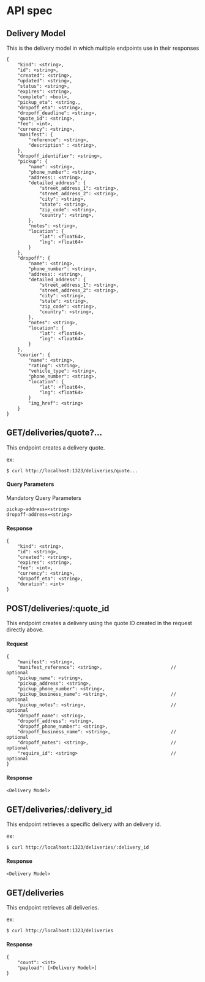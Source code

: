 # API spec

## Delivery Model

This is the delivery model in which multiple endpoints use in their responses

```
{
    "kind": <string>,
    "id": <string>,
    "created": <string>,
    "updated": <string>,
    "status": <string>,
    "expires": <string>,
    "complete": <bool>,
    "pickup_eta": <string.,
    "dropoff_eta": <string>,
    "dropoff_deadline": <string>,
    "quote_id": <string>,
    "fee": <int>,
    "currency": <string>,
    "manifest": {
        "reference": <string>,
        "description" : <string>,
    },
    "dropoff_identifier": <string>,
    "pickup": {
        "name": <string>,
        "phone_number": <string>,
        "address:: <string>,
        "detailed_address": {
            "street_address_1": <string>,
            "street_address_2": <string>,
            "city": <string>,
            "state": <string>,
            "zip_code": <string>,
            "country": <string>,
        },
        "notes": <string>,
        "location": {
            "lat": <float64>,
            "lng": <float64>
        }
    },
    "dropoff": {
        "name": <string>,
        "phone_number": <string>,
        "address:: <string>,
        "detailed_address": {
            "street_address_1": <string>,
            "street_address_2": <string>,
            "city": <string>,
            "state": <string>,
            "zip_code": <string>,
            "country": <string>,
        },
        "notes": <string>,
        "location": {
            "lat": <float64>,
            "lng": <float64>
        }
    },
    "courier": {
        "name": <string>,
        "rating": <string>,
        "vehicle_type": <string>,
        "phone_number": <string>,
        "location": {
            "lat": <float64>,
            "lng": <float64>
        }
        "img_href": <string>
    }
}
```

## GET/deliveries/quote?...

This endpoint creates a delivery quote.

ex:

```
$ curl http://localhost:1323/deliveries/quote...
```

#### Query Parameters

Mandatory Query Parameters

```
pickup-address=<string>
dropoff-address=<string>

```

#### Response
```
{
    "kind": <string>,
    "id": <string>,
    "created": <string>,
    "expires": <string>,
    "fee": <int>,
    "currency": <string>,
    "dropoff_eta": <string>,
    "duration": <int>
}
```

## POST/deliveries/:quote_id

This endpoint creates a delivery using the quote ID created in the request
directly above.

#### Request
```
{
    "manifest": <string>,                                     
    "manifest_reference": <string>,                         // optional
    "pickup_name": <string>,
    "pickup_address": <string>,
    "pickup_phone_number": <string>,
    "pickup_business_name": <string>,                       // optional
    "pickup_notes": <string>,                               // optional
    "dropoff_name": <string>,   
    "dropoff_address": <string>,
    "dropoff_phone_number": <string>,
    "dropoff_business_name": <string>,                      // optional
    "dropoff_notes": <string>,                              // optional
    "require_id": <string>                                  // optional
}
```

#### Response
```
<Delivery Model>
```

## GET/deliveries/:delivery_id

This endpoint retrieves a specific delivery with an delivery id.

ex:

```
$ curl http://localhost:1323/deliveries/:delivery_id
```

#### Response
```
<Delivery Model>
```

## GET/deliveries

This endpoint retrieves all deliveries.

ex:

```
$ curl http://localhost:1323/deliveries
```

#### Response
```
{   
    "count": <int>
    "payload": [<Delivery Model>]
}
```
